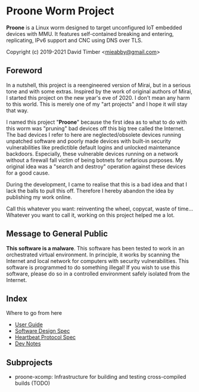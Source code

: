 # Proone Worm Project
**Proone** is a Linux worm designed to target unconfigured IoT embedded devices
with MMU. It features self-contained breaking and entering, replicating, IPv6
support and CNC using DNS over TLS.

Copyright (c) 2019-2021 David Timber &lt;mieabby@gmail.com&gt;

## Foreword
In a nutshell, this project is a reengineered version of Mirai, but in a serious
tone and with some extras. Inspired by the work of original authors of Mirai,
I started this project on the new year's eve of 2020. I don't mean any harm to
this world. This is merely one of my "art projects" and I hope it will stay that
way.

I named this project "**Proone**" because the first idea as to what to do with
this worm was "pruning" bad devices off this big tree called the Internet. The
bad devices I refer to here are neglected/obsolete devices running unpatched
software and poorly made devices with built-in security vulnerabilities like
predictible default logins and unlocked maintenance backdoors. Especially, these
vulnerable devices running on a network without a firewall fall victim of being
botnets for nefarious purposes. My original idea was a "search and destroy"
operation against these devices for a good cause.

During the development, I came to realise that this is a bad idea and that I
lack the balls to pull this off. Therefore I hereby abandon the idea by
publishing my work online.

Call this whatever you want: reinventing the wheel, copycat, waste of time...
Whatever you want to call it, working on this project helped me a lot.

## Message to General Public
**This software is a malware**. This software has been tested to work in an
orchestrated virtual environment. In principle, it works by scanning the
Internet and local network for computers with security vulnerabilities. This
software is programmed to do something illegal! If you wish to use this
software, please do so in a controlled environment safely isolated from the
Internet.

## Index
Where to go from here

* [User Guide](doc/user_guide.md)
* [Software Design Spec](doc/sws.md)
* [Heartbeat Protocol Spec](doc/htbt.md)
* [Dev Notes](doc/dev_notes.md)

## Subprojects
* proone-xcomp: Infrastructure for building and testing cross-compiled builds (TODO)
